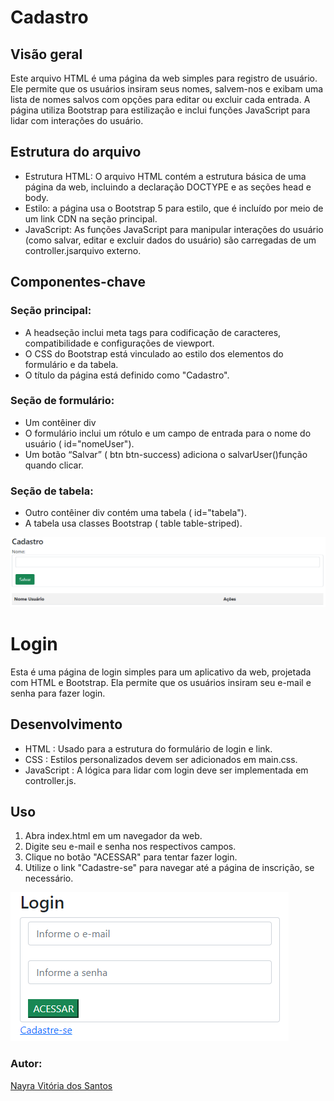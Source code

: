# Cadastro

## Visão geral
Este arquivo HTML é uma página da web simples para registro de usuário. Ele permite que os usuários insiram seus nomes, salvem-nos e exibam uma lista de nomes salvos com opções para editar ou excluir cada entrada. A página utiliza Bootstrap para estilização e inclui funções JavaScript para lidar com interações do usuário.

## Estrutura do arquivo
* Estrutura HTML: O arquivo HTML contém a estrutura básica de uma página da web, incluindo a declaração DOCTYPE e as seções head e body.
* Estilo: a página usa o Bootstrap 5 para estilo, que é incluído por meio de um link CDN na seção principal.
* JavaScript: As funções JavaScript para manipular interações do usuário (como salvar, editar e excluir dados do usuário) são carregadas de um controller.jsarquivo externo.

## Componentes-chave
### Seção principal:
* A headseção inclui meta tags para codificação de caracteres, compatibilidade e configurações de viewport.
* O CSS do Bootstrap está vinculado ao estilo dos elementos do formulário e da tabela.
* O título da página está definido como "Cadastro".

### Seção de formulário:
* Um contêiner div
* O formulário inclui um rótulo e um campo de entrada para o nome do usuário ( id="nomeUser").
* Um botão “Salvar” ( btn btn-success) adiciona o salvarUser()função quando clicar.

### Seção de tabela:
* Outro contêiner div contém uma tabela ( id="tabela").
* A tabela usa classes Bootstrap ( table table-striped).

![](Captura%20de%20tela%202024-08-09%20095819.png)

# Login

Esta é uma página de login simples para um aplicativo da web, projetada com HTML e Bootstrap. Ela permite que os usuários insiram seu e-mail e senha para fazer login.

## Desenvolvimento
* HTML : Usado para a estrutura do formulário de login e link.
* CSS : Estilos personalizados devem ser adicionados em main.css.
* JavaScript : A lógica para lidar com login deve ser implementada em controller.js.


## Uso
1. Abra index.html em um navegador da web.
2. Digite seu e-mail e senha nos respectivos campos.
3. Clique no botão "ACESSAR" para tentar fazer login.
4. Utilize o link "Cadastre-se" para navegar até a página de inscrição, se necessário.
 
 
![](Captura%20de%20tela%202024-08-09%20095847.png)

### Autor:
[Nayra Vitória dos Santos](https://github.com/nayravsantos)
